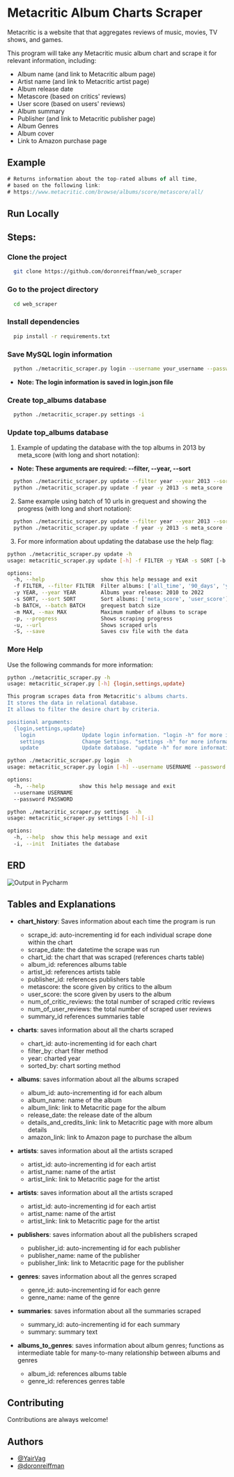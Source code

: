 # Metacritic Album Charts Scraper

Metacritic is a website that that aggregates reviews of music, movies, TV shows, and games.

This program will take any Metacritic music album chart and scrape it for relevant information, including:

* Album name (and link to Metacritic album page)
* Artist name (and link to Metacritic artist page)
* Album release date
* Metascore (based on critics' reviews)
* User score (based on users' reviews)
* Album summary
* Publisher (and link to Metacritic publisher page)
* Album Genres
* Album cover
* Link to Amazon purchase page

## Example

```javascript
# Returns information about the top-rated albums of all time, 
# based on the following link: 
# https://www.metacritic.com/browse/albums/score/metascore/all/

```


## Run Locally

## Steps: 

### Clone the project

```bash
  git clone https://github.com/doronreiffman/web_scraper
```

### Go to the project directory

```bash
  cd web_scraper
```

### Install dependencies

```bash
  pip install -r requirements.txt
```

### Save MySQL login information


```bash
  python ./metacritic_scraper.py login --username your_username --password your_password
```
* **Note: The login information is saved in login.json file**

### Create top_albums database

```bash
  python ./metacritic_scraper.py settings -i
```

### Update top_albums database

1. Example of updating the database with the top albums in 2013 by meta_score (with long and short notation):
* **Note: These arguments are required:  --filter,  --year,  --sort**

```bash
  python ./metacritic_scraper.py update --filter year --year 2013 --sort meta_score
  python ./metacritic_scraper.py update -f year -y 2013 -s meta_score
```
2. Same example using batch of 10 urls in grequest and showing the progress (with long and short notation):

```bash
  python ./metacritic_scraper.py update --filter year --year 2013 --sort meta_score --batch 10 --url --progress
  python ./metacritic_scraper.py update -f year -y 2013 -s meta_score -b 10 -u -p
```

3. For more information about updating the database use the help flag:

```bash
python ./metacritic_scraper.py update -h   
usage: metacritic_scraper.py update [-h] -f FILTER -y YEAR -s SORT [-b BATCH] [-m MAX] [-p] [-u] [-S]

options:
  -h, --help                  show this help message and exit
  -f FILTER, --filter FILTER  Filter albums: ['all_time', '90_days', 'year', 'discussed', 'shared']
  -y YEAR, --year YEAR        Albums year release: 2010 to 2022
  -s SORT, --sort SORT        Sort albums: ['meta_score', 'user_score']
  -b BATCH, --batch BATCH     grequest batch size
  -m MAX, --max MAX           Maximum number of albums to scrape
  -p, --progress              Shows scraping progress
  -u, --url                   Shows scraped urls
  -S, --save                  Saves csv file with the data
```

### More Help

Use the following commands for more information:
```bash
python ./metacritic_scraper.py -h
usage: metacritic_scraper.py [-h] {login,settings,update} 

This program scrapes data from Metacritic's albums charts.
It stores the data in relational database.
It allows to filter the desire chart by criteria.

positional arguments:
  {login,settings,update}
    login               Update login information. "login -h" for more information
    settings            Change Settings. "settings -h" for more information
    update              Update database. "update -h" for more information
```
```bash
python ./metacritic_scraper.py login  -h
usage: metacritic_scraper.py login [-h] --username USERNAME --password PASSWORD

options:
  -h, --help           show this help message and exit
  --username USERNAME
  --password PASSWORD
```
```bash
python ./metacritic_scraper.py settings  -h
usage: metacritic_scraper.py settings [-h] [-i]

options:
  -h, --help  show this help message and exit
  -i, --init  Initiates the database
```
## ERD

![Output in Pycharm](https://user-images.githubusercontent.com/100131903/159134969-624aab99-3c38-4357-8aec-8d2f8c221e39.jpg
)

## Tables and Explanations

* **chart_history**: Saves information about each time the program is run
  * scrape_id: auto-incrementing id for each individual scrape done within the chart 
  * scrape_date: the datetime the scrape was run
  * chart_id: the chart that was scraped (references charts table)
  * album_id: references albums table
  * artist_id: references artists table
  * publisher_id: references publishers table
  * metascore: the score given by critics to the album
  * user_score: the score given by users to the album
  * num_of_critic_reviews: the total number of scraped critic reviews
  * num_of_user_reviews: the total number of scraped user reviews
  * summary_id references summaries table

* **charts**: saves information about all the charts scraped
  * chart_id: auto-incrementing id for each chart
  * filter_by: chart filter method
  * year: charted year
  * sorted_by: chart sorting method

* **albums**: saves information about all the albums scraped
  * album_id: auto-incrementing id for each album
  * album_name: name of the album
  * album_link: link to Metacritic page for the album
  * release_date: the release date of the album
  * details_and_credits_link: link to Metacritic page with more album details
  * amazon_link: link to Amazon page to purchase the album

* **artists**: saves information about all the artists scraped
  * artist_id: auto-incrementing id for each artist
  * artist_name: name of the artist
  * artist_link: link to Metacritic page for the artist

* **artists**: saves information about all the artists scraped
  * artist_id: auto-incrementing id for each artist
  * artist_name: name of the artist
  * artist_link: link to Metacritic page for the artist

* **publishers**: saves information about all the publishers scraped
  * publisher_id: auto-incrementing id for each publisher
  * publisher_name: name of the publisher
  * publisher_link: link to Metacritic page for the publisher

* **genres**: saves information about all the genres scraped
  * genre_id: auto-incrementing id for each genre
  * genre_name: name of the genre

* **summaries**: saves information about all the summaries scraped
  * summary_id: auto-incrementing id for each summary
  * summary: summary text
  
* **albums_to_genres**: saves information about album genres; functions as intermediate table for
many-to-many relationship between albums and genres
  * album_id: references albums table
  * genre_id: references genres table


## Contributing

Contributions are always welcome!


## Authors

- [@YairVag](https://www.github.com/YairVag)
- [@doronreiffman](https://www.github.com/doronreiffman)

